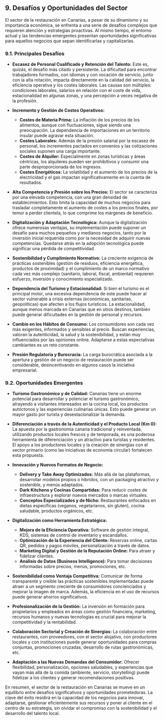 ## 9. Desafíos y Oportunidades del Sector

El sector de la restauración en Canarias, a pesar de su dinamismo y su importancia económica, se enfrenta a una serie de desafíos complejos que requieren atención y estrategias proactivas. Al mismo tiempo, el entorno actual y las tendencias emergentes presentan oportunidades significativas para aquellos negocios que sepan identificarlas y capitalizarlas.

### 9.1. Principales Desafíos

*   **Escasez de Personal Cualificado y Retención del Talento:** Este es, quizás, el desafío más citado y persistente. La dificultad para encontrar trabajadores formados, con idiomas y con vocación de servicio, junto con la alta rotación, impacta directamente en la calidad del servicio, la eficiencia operativa y los costes laborales. Las causas son múltiples: condiciones laborales, salarios en relación con el coste de vida, estacionalidad en algunas zonas, y una percepción a veces negativa de la profesión.

*   **Incremento y Gestión de Costes Operativos:**
    *   **Costes de Materia Prima:** La inflación de los precios de los alimentos, aunque con fluctuaciones, sigue siendo una preocupación. La dependencia de importaciones en un territorio insular puede agravar esta situación.
    *   **Costes Laborales:** Además de la presión salarial por la escasez de personal, los incrementos pactados en convenios y las cotizaciones sociales suponen una carga importante.
    *   **Costes de Alquiler:** Especialmente en zonas turísticas y áreas céntricas, los alquileres pueden ser prohibitivos y consumir una parte desproporcionada de los ingresos.
    *   **Costes Energéticos:** La volatilidad y el aumento de los precios de la electricidad y el gas impactan significativamente en la cuenta de resultados.

*   **Alta Competencia y Presión sobre los Precios:** El sector se caracteriza por una elevada competencia, con una gran densidad de establecimientos. Esto limita la capacidad de muchos negocios para trasladar completamente el aumento de costes a los precios finales, por temor a perder clientela, lo que comprime los márgenes de beneficio.

*   **Digitalización y Adaptación Tecnológica:** Aunque la digitalización ofrece numerosas ventajas, su implementación puede suponer un desafío para muchos pequeños y medianos negocios, tanto por la inversión inicial requerida como por la necesidad de adquirir nuevas competencias. Quedarse atrás en la adopción tecnológica puede significar una pérdida de competitividad.

*   **Sostenibilidad y Cumplimiento Normativo:** La creciente exigencia de prácticas sostenibles (gestión de residuos, eficiencia energética, productos de proximidad) y el cumplimiento de un marco normativo cada vez más complejo (sanitario, laboral, fiscal, ambiental) requieren esfuerzo, inversión y conocimiento especializado.

*   **Dependencia del Turismo y Estacionalidad:** Si bien el turismo es el principal motor, una excesiva dependencia de este puede hacer al sector vulnerable a crisis externas (económicas, sanitarias, geopolíticas) que afecten a los flujos turísticos. La estacionalidad, aunque menos marcada en Canarias que en otros destinos, también puede generar dificultades en la gestión de personal y recursos.

*   **Cambio en los Hábitos de Consumo:** Los consumidores son cada vez más exigentes, informados y sensibles al precio. Buscan experiencias, valoran la autenticidad, la salud y la sostenibilidad, y están muy influenciados por las opiniones online. Adaptarse a estas expectativas cambiantes es un reto constante.

*   **Presión Regulatoria y Burocracia:** La carga burocrática asociada a la apertura y gestión de un negocio de restauración puede ser considerable, desincentivando en algunos casos la iniciativa empresarial.

### 9.2. Oportunidades Emergentes

*   **Turismo Gastronómico y de Calidad:** Canarias tiene un enorme potencial para desarrollar y potenciar el turismo gastronómico, atrayendo a visitantes interesados en la cocina local, los productos autóctonos y las experiencias culinarias únicas. Esto puede generar un mayor gasto por turista y desestacionalizar la demanda.

*   **Diferenciación a través de la Autenticidad y el Producto Local (Km 0):** La apuesta por la gastronomía canaria tradicional y reinventada, utilizando productos locales frescos y de temporada, es una poderosa herramienta de diferenciación y un atractivo para turistas y residentes. El apoyo a los productores locales y la creación de sinergias con el sector primario (como las iniciativas de economía circular) fortalecen esta propuesta.

*   **Innovación y Nuevos Formatos de Negocio:**
    *   **Delivery y Take Away Optimizados:** Más allá de las plataformas, desarrollar modelos propios o híbridos, con un packaging atractivo y sostenible, y menús adaptados.
    *   **Dark Kitchens y Cocinas Compartidas:** Para reducir costes de infraestructura y explorar nuevos mercados o marcas virtuales.
    *   **Conceptos Especializados y de Nicho:** Restaurantes enfocados en dietas específicas (veganos, vegetarianos, sin gluten), cocina saludable, productos orgánicos, etc.

*   **Digitalización como Herramienta Estratégica:**
    *   **Mejora de la Eficiencia Operativa:** Software de gestión integral, KDS, sistemas de control de inventario y escandallos.
    *   **Optimización de la Experiencia del Cliente:** Reservas online, cartas QR, pedidos y pagos móviles, personalización a través de datos.
    *   **Marketing Digital y Gestión de la Reputación Online:** Para atraer y fidelizar clientes.
    *   **Análisis de Datos (Business Intelligence):** Para tomar decisiones informadas sobre precios, menús, promociones, etc.

*   **Sostenibilidad como Ventaja Competitiva:** Comunicar de forma transparente y creíble las prácticas sostenibles implementadas puede atraer a un segmento creciente de consumidores concienciados y mejorar la imagen de marca. Además, la eficiencia en el uso de recursos puede generar ahorros significativos.

*   **Profesionalización de la Gestión:** La inversión en formación para propietarios y empleados en áreas como gestión financiera, marketing, recursos humanos y nuevas tecnologías es crucial para mejorar la competitividad y la rentabilidad.

*   **Colaboración Sectorial y Creación de Sinergias:** La colaboración entre restaurantes, con proveedores, con el sector alojativo, con productores locales y con instituciones puede generar oportunidades para compras conjuntas, promociones cruzadas, desarrollo de rutas gastronómicas, etc.

*   **Adaptación a las Nuevas Demandas del Consumidor:** Ofrecer flexibilidad, personalización, opciones saludables, y experiencias que vayan más allá de la comida (ambiente, servicio, storytelling) puede fidelizar a los clientes y generar recomendaciones positivas.

En resumen, el sector de la restauración en Canarias se mueve en un equilibrio entre desafíos significativos y oportunidades prometedoras. La clave del éxito residirá en la capacidad de los negocios para innovar, adaptarse, gestionar eficientemente sus recursos y poner al cliente en el centro de su estrategia, sin olvidar el compromiso con la sostenibilidad y el desarrollo del talento local.
